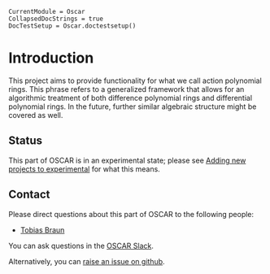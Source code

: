```@meta
CurrentModule = Oscar
CollapsedDocStrings = true
DocTestSetup = Oscar.doctestsetup()
```

# Introduction

This project aims to provide functionality for what we call action polynomial rings. This phrase refers to a generalized
framework that allows for an algorithmic treatment of both difference polynomial rings and differential polynomial rings.
In the future, further similar algebraic structure might be covered as well.

## Status

This part of OSCAR is in an experimental state; please see [Adding new projects to experimental](@ref) for what this means.

## Contact

Please direct questions about this part of OSCAR to the following people:
* [Tobias Braun](https://www.math.rwth-aachen.de/homes/Tobias.Braun/)

You can ask questions in the [OSCAR Slack](https://www.oscar-system.org/community/#slack).

Alternatively, you can [raise an issue on github](https://www.oscar-system.org/community/#how-to-report-issues).

